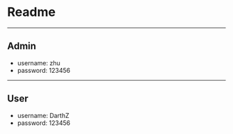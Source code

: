 # Readme
---
## Admin
* username: zhu
* password: 123456
---
## User
* username: DarthZ
* password: 123456
